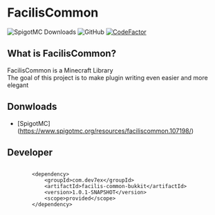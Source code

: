 # FacilisCommon
![SpigotMC Downloads](https://img.shields.io/spiget/downloads/107198?label=Downloads)
![GitHub](https://img.shields.io/github/license/dev7ex/faciliscommon)
[![CodeFactor](https://www.codefactor.io/repository/github/dev7ex/faciliscommon/badge)](https://www.codefactor.io/repository/github/dev7ex/faciliscommon)

## What is FacilisCommon?

FacilisCommon is a Minecraft Library  
The goal of this project is to make plugin writing even easier and more elegant

## Donwloads
- [SpigotMC] (https://www.spigotmc.org/resources/faciliscommon.107198/)

## Developer

```maven

        <dependency>
            <groupId>com.dev7ex</groupId>
            <artifactId>facilis-common-bukkit</artifactId>
            <version>1.0.1-SNAPSHOT</version>
            <scope>provided</scope>
        </dependency>
```


